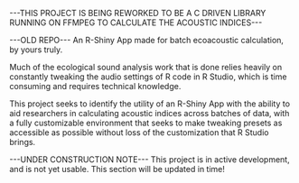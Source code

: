 ---THIS PROJECT IS BEING REWORKED TO BE A C DRIVEN LIBRARY RUNNING ON FFMPEG TO CALCULATE THE ACOUSTIC INDICES---



---OLD REPO---
An R-Shiny App made for batch ecoacoustic calculation, by yours truly.

Much of the ecological sound analysis work that is done relies heavily on constantly tweaking the audio settings of R code in R Studio,
which is time consuming and requires technical knowledge. 

This project seeks to identify the utility of an R-Shiny App with the ability to aid researchers in calculating acoustic indices across
batches of data, with a fully customizable environment that seeks to make tweaking presets as accessible as possible without loss of the customization
that R Studio brings.

---UNDER CONSTRUCTION NOTE---
This project is in active development, and is not yet usable. This section will be updated in time!
